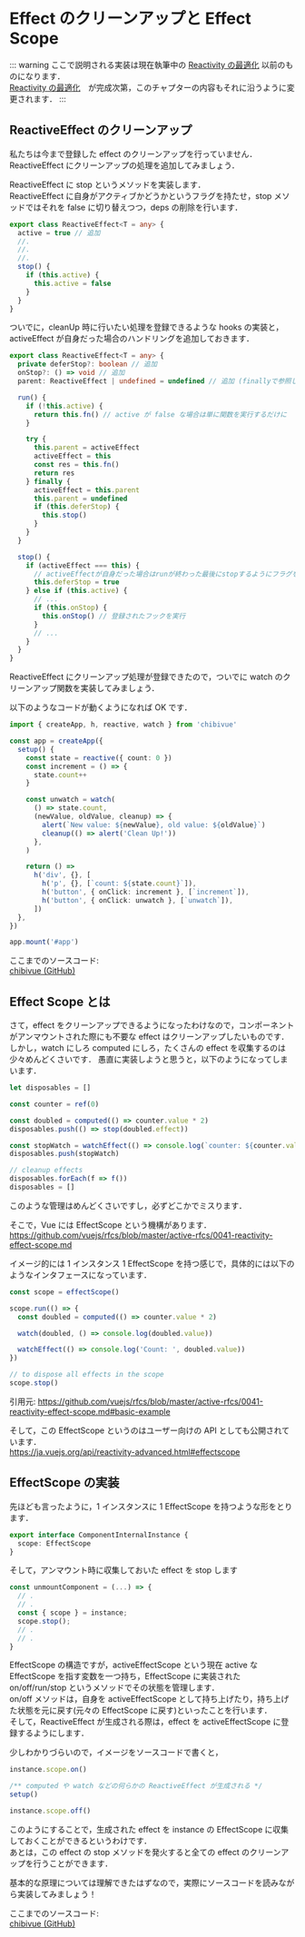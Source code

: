 # Effect のクリーンアップと Effect Scope

::: warning
ここで説明される実装は現在執筆中の [Reactivity の最適化](/ja/30-basic-reactivity-system/005-reactivity-optimization) 以前のものになります．\
[Reactivity の最適化](/ja/30-basic-reactivity-system/005-reactivity-optimization)　が完成次第，このチャプターの内容もそれに沿うように変更されます．
:::

## ReactiveEffect のクリーンアップ

私たちは今まで登録した effect のクリーンアップを行っていません．ReactiveEffect にクリーンアップの処理を追加してみましょう．

ReactiveEffect に stop というメソッドを実装します．  
ReactiveEffect に自身がアクティブかどうかというフラグを持たせ，stop メソッドではそれを false に切り替えつつ，deps の削除を行います．

```ts
export class ReactiveEffect<T = any> {
  active = true // 追加
  //.
  //.
  //.
  stop() {
    if (this.active) {
      this.active = false
    }
  }
}
```

ついでに，cleanUp 時に行いたい処理を登録できるような hooks の実装と，activeEffect が自身だった場合のハンドリングを追加しておきます．

```ts
export class ReactiveEffect<T = any> {
  private deferStop?: boolean // 追加
  onStop?: () => void // 追加
  parent: ReactiveEffect | undefined = undefined // 追加 (finallyで参照したいので)

  run() {
    if (!this.active) {
      return this.fn() // active が false な場合は単に関数を実行するだけに
    }

    try {
      this.parent = activeEffect
      activeEffect = this
      const res = this.fn()
      return res
    } finally {
      activeEffect = this.parent
      this.parent = undefined
      if (this.deferStop) {
        this.stop()
      }
    }
  }

  stop() {
    if (activeEffect === this) {
      // activeEffectが自身だった場合はrunが終わった最後にstopするようにフラグを立てる
      this.deferStop = true
    } else if (this.active) {
      // ...
      if (this.onStop) {
        this.onStop() // 登録されたフックを実行
      }
      // ...
    }
  }
}
```

ReactiveEffect にクリーンアップ処理が登録できたので，ついでに watch のクリーンアップ関数を実装してみましょう．

以下のようなコードが動くようになれば OK です．

```ts
import { createApp, h, reactive, watch } from 'chibivue'

const app = createApp({
  setup() {
    const state = reactive({ count: 0 })
    const increment = () => {
      state.count++
    }

    const unwatch = watch(
      () => state.count,
      (newValue, oldValue, cleanup) => {
        alert(`New value: ${newValue}, old value: ${oldValue}`)
        cleanup(() => alert('Clean Up!'))
      },
    )

    return () =>
      h('div', {}, [
        h('p', {}, [`count: ${state.count}`]),
        h('button', { onClick: increment }, [`increment`]),
        h('button', { onClick: unwatch }, [`unwatch`]),
      ])
  },
})

app.mount('#app')
```

ここまでのソースコード:  
[chibivue (GitHub)](https://github.com/chibivue-land/chibivue/tree/main/book/impls/30_basic_reactivity_system/130_cleanup_effects)

## Effect Scope とは

さて，effect をクリーンアップできるようになったわけなので，コンポーネントがアンマウントされた際にも不要な effect はクリーンアップしたいものです．
しかし，watch にしろ computed にしろ，たくさんの effect を収集するのは少々めんどくさいです．
愚直に実装しようと思うと，以下のようになってしまいます．

```ts
let disposables = []

const counter = ref(0)

const doubled = computed(() => counter.value * 2)
disposables.push(() => stop(doubled.effect))

const stopWatch = watchEffect(() => console.log(`counter: ${counter.value}`))
disposables.push(stopWatch)
```

```ts
// cleanup effects
disposables.forEach(f => f())
disposables = []
```

このような管理はめんどくさいですし，必ずどこかでミスります．

そこで，Vue には EffectScope という機構があります．
https://github.com/vuejs/rfcs/blob/master/active-rfcs/0041-reactivity-effect-scope.md

イメージ的には 1 インスタンス 1 EffectScope を持つ感じで，具体的には以下のようなインタフェースになっています．

```ts
const scope = effectScope()

scope.run(() => {
  const doubled = computed(() => counter.value * 2)

  watch(doubled, () => console.log(doubled.value))

  watchEffect(() => console.log('Count: ', doubled.value))
})

// to dispose all effects in the scope
scope.stop()
```

引用元: https://github.com/vuejs/rfcs/blob/master/active-rfcs/0041-reactivity-effect-scope.md#basic-example

そして，この EffectScope というのはユーザー向けの API としても公開されています．  
https://ja.vuejs.org/api/reactivity-advanced.html#effectscope

## EffectScope の実装

先ほども言ったように，1 インスタンスに 1 EffectScope を持つような形をとります．

```ts
export interface ComponentInternalInstance {
  scope: EffectScope
}
```

そして，アンマウント時に収集しておいた effect を stop します

```ts
const unmountComponent = (...) => {
  // .
  // .
  const { scope } = instance;
  scope.stop();
  // .
  // .
}
```

EffectScope の構造ですが，activeEffectScope という現在 active な EffectScope を指す変数を一つ持ち，EffectScope に実装された on/off/run/stop というメソッドでその状態を管理します．  
on/off メソッドは，自身を activeEffectScope として持ち上げたり，持ち上げた状態を元に戻す(元々の EffectScope に戻す)といったことを行います．  
そして，ReactiveEffect が生成される際は，effect を activeEffectScope に登録するようにします．

少しわかりづらいので，イメージをソースコードで書くと，

```ts
instance.scope.on()

/** computed や watch などの何らかの ReactiveEffect が生成される */
setup()

instance.scope.off()
```

このようにすることで，生成された effect を instance の EffectScope に収集しておくことができるというわけです．  
あとは，この effect の stop メソッドを発火すると全ての effect のクリーンアップを行うことができます．

基本的な原理については理解できたはずなので，実際にソースコードを読みながら実装してみましょう！

ここまでのソースコード:  
[chibivue (GitHub)](https://github.com/chibivue-land/chibivue/tree/main/book/impls/30_basic_reactivity_system/140_effect_scope)
